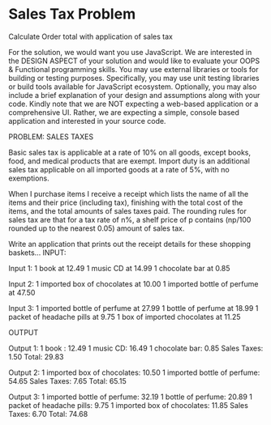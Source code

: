# Sales Tax Problem
Calculate Order total with application of sales tax

For the solution, we would want you use JavaScript.
We are interested in the DESIGN ASPECT of your solution and would like to evaluate your OOPS & Functional programming skills.
You may use external libraries or tools for building or testing purposes.  Specifically, you may use unit testing libraries or build tools available for JavaScript ecosystem. 
Optionally, you may also include a brief explanation of your design and assumptions along with your code.
Kindly note that we are NOT expecting a web-based application or a comprehensive UI. Rather, we are expecting a simple, console based application and interested in your source code.

PROBLEM: SALES TAXES

Basic sales tax is applicable at a rate of 10% on all goods, except books,
food, and medical products that are exempt. Import duty is an additional
sales tax applicable on all imported goods at a rate of 5%, with no
exemptions.

When I purchase items I receive a receipt which lists the name of all the
items and their price (including tax), finishing with the total cost of the
items, and the total amounts of sales taxes paid.  The rounding rules for
sales tax are that for a tax rate of n%, a shelf price of p contains
(np/100 rounded up to the nearest 0.05) amount of sales tax.

Write an application that prints out the receipt details for these shopping
baskets...
INPUT:

Input 1:
1 book at 12.49
1 music CD at 14.99
1 chocolate bar at 0.85

Input 2:
1 imported box of chocolates at 10.00
1 imported bottle of perfume at 47.50

Input 3:
1 imported bottle of perfume at 27.99
1 bottle of perfume at 18.99
1 packet of headache pills at 9.75
1 box of imported chocolates at 11.25

OUTPUT

Output 1:
1 book : 12.49
1 music CD: 16.49
1 chocolate bar: 0.85
Sales Taxes: 1.50
Total: 29.83

Output 2:
1 imported box of chocolates: 10.50
1 imported bottle of perfume: 54.65
Sales Taxes: 7.65
Total: 65.15

Output 3:
1 imported bottle of perfume: 32.19
1 bottle of perfume: 20.89
1 packet of headache pills: 9.75
1 imported box of chocolates: 11.85
Sales Taxes: 6.70
Total: 74.68
